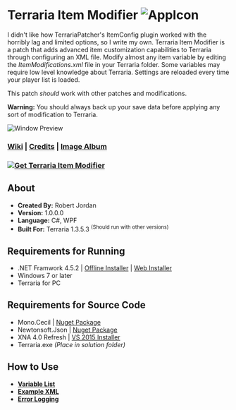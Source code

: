 # Terraria Item Modifier ![AppIcon](http://i.imgur.com/Gs2AaQD.png)

I didn't like how TerrariaPatcher's ItemConfig plugin worked with the horribly lag and limited options, so I write my own. Terraria Item Modifier is a patch that adds advanced item customization capabilities to Terraria through configuring an XML file. Modify almost any item variable by editing the *ItemModifications.xml* file in your Terraria folder. Some variables may require low level knowledge about Terraria. Settings are reloaded every time your player list is loaded.

This patch *should* work with other patches and modifications.

**Warning:** You should always back up your save data before applying any sort of modification to Terraria.

![Window Preview](http://i.imgur.com/hAH5Csb.png)

### [Wiki](https://github.com/trigger-death/TerrariaItemModifier/wiki) | [Credits](https://github.com/trigger-death/TerrariaItemModifier/wiki/Credits) | [Image Album](http://imgur.com/a/tRSoe)

### [![Get Terraria Item Modifier](http://i.imgur.com/Y5uY8vM.png)](https://github.com/trigger-death/TerrariaItemModifier/releases/tag/1.0.0.0)

## About

* **Created By:** Robert Jordan
* **Version:** 1.0.0.0
* **Language:** C#, WPF
* **Built For:** Terraria 1.3.5.3 <sup>(Should run with other versions)</sup>

## Requirements for Running
* .NET Framwork 4.5.2 | [Offline Installer](https://www.microsoft.com/en-us/download/details.aspx?id=42642) | [Web Installer](https://www.microsoft.com/en-us/download/details.aspx?id=42643)
* Windows 7 or later
* Terraria for PC

## Requirements for Source Code
* Mono.Cecil | [Nuget Package](https://www.nuget.org/packages/Mono.Cecil/)
* Newtonsoft.Json | [Nuget Package](https://www.nuget.org/packages/Newtonsoft.Json/)
* XNA 4.0 Refresh | [VS 2015 Installer](https://mxa.codeplex.com/releases/view/618279)
* Terraria.exe *(Place in solution folder)*

## How to Use

* **[Variable List](https://github.com/trigger-death/TerrariaItemModifier/wiki/Variable-List)**
* **[Example XML](https://github.com/trigger-death/TerrariaItemModifier/wiki/Example-XML)**
* **[Error Logging](https://github.com/trigger-death/TerrariaItemModifier/wiki/Error-Logging)**
